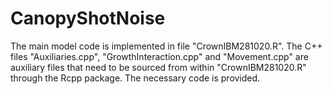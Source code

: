 # CanopyShotNoise

The main model code is implemented in file "CrownIBM281020.R". The C++ files "Auxiliaries.cpp", "GrowthInteraction.cpp" and "Movement.cpp" are auxiliary files that need to be sourced from within "CrownIBM281020.R" through the Rcpp package. The necessary code is provided.
